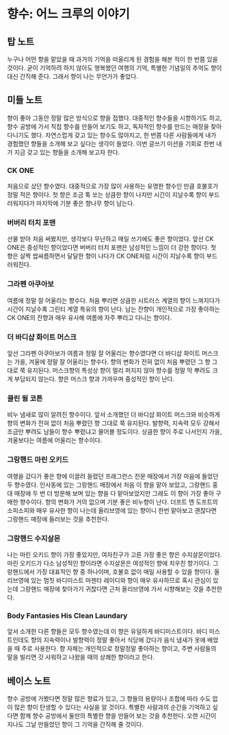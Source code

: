 # 향수: 어느 크루의 이야기

## 탑 노트

누구나 어떤 향을 맡았을 때 과거의 기억을 떠올리게 된 경험을 해본 적이 한 번쯤 있을 것이다. 굳이 기억하려 하지 않아도 행복했던 여행의 기억, 특별한 기념일의 추억도 향이 대신 간직해 준다. 그래서 향이 나는 무언가가 좋았다.

## 미들 노트

향이 좋아 그동안 정말 많은 방식으로 향을 접했다. 대중적인 향수들을 시향하기도 하고, 향수 공방에 가서 직접 향수를 만들어 보기도 하고, 독자적인 향수를 만드는 매장을 찾아다니기도 했다. 자연스럽게 갖고 있는 향수도 많아지고, 한 번쯤 다른 사람들에게 내가 경험했던 향들을 소개해 보고 싶다는 생각이 들었다. 이번 글쓰기 미션을 기회로 한번 내가 지금 갖고 있는 향들을 소개해 보고자 한다.

### **CK ONE**

처음으로 샀던 향수였다. 대중적으로 가장 많이 사용하는 유명한 향수인 만큼 호불호가 정말 적은 향이다. 첫 향은 조금 톡 쏘는 상큼한 향이 나지만 시간이 지날수록 향이 부드러워지다가 마지막에 기분 좋은 향나무 향이 남는다.

### **버버리 터치 포맨**

선물 받아 처음 써봤지만, 생각보다 무난하고 매일 쓰기에도 좋은 향이었다. 앞선 CK ONE은 중성적인 향이었다면 버버리 터치 포맨은 남성적인 느낌이 더 강한 향이다. 첫 향은 살짝 쌉싸름하면서 달달한 향이 나다가 CK ONE처럼 시간이 지날수록 향이 부드러워진다.

### **그라펜 아쿠아보**

여름에 정말 잘 어울리는 향수다. 처음 뿌리면 상큼한 시트러스 계열의 향이 느껴지다가 시간이 지날수록 그린티 계열 특유의 향이 난다. 남는 잔향이 개인적으로 가장 좋아하는 CK ONE의 잔향과 매우 유사해 여름에 자주 뿌리고 다니는 향이다.

### **더 바디샵 화이트 머스크**

앞선 그라펜 아쿠아보가 여름과 정말 잘 어울리는 향수였다면 더 바디샵 화이트 머스크는 가을, 겨울에 정말 잘 어울리는 향수다. 향의 변화가 전혀 없이 처음 뿌렸던 그 향 그대로 쭉 유지된다. 머스크향의 특성상 향이 멀리 퍼지지 않아 향수를 정말 막 뿌려도 크게 부담되지 않는다. 향은 머스크 향과 가까우며 중성적인 향이 난다.

### **클린 웜 코튼**

비누 냄새로 많이 알려진 향수이다. 앞서 소개했던 더 바디샵 화이트 머스크와 비슷하게 향의 변화가 전혀 없이 처음 뿌렸던 향 그대로 쭉 유지된다. 발향력, 지속력 모두 강해서 조금만 뿌려도 남들이 향수 뿌렸냐고 물어볼 정도이다. 상큼한 향이 주로 나서인지 가을, 겨울보다는 여름에 어울리는 향수이다.

### **그랑핸드 마린 오키드**

여행을 갔다가 좋은 향에 이끌려 들렸던 프래그런스 전문 매장에서 가장 마음에 들었던 두 향수였다. 인사동에 있는 그랑핸드 매장에서 처음 이 향을 맡아 보았고, 그랑핸드 홍대 매장에 두 번 더 방문해 보며 있는 향을 다 맡아보았지만 그래도 이 향이 가장 좋아 구매한 향수이다. 향의 변화가 거의 없으며 기분 좋은 비누향이 난다. 더프트 앤 도프트의 소피소피와 매우 유사한 향이 나는데 올리브영에 있는 향이니 한번 맡아보고 괜찮다면 그랑핸드 매장에 들러보는 것을 추천한다.

### **그랑핸드 수지살몬**

나는 마린 오키드 향이 가장 좋았지만, 여자친구가 고른 가장 좋은 향은 수지살몬이었다. 마린 오키드가 다소 남성적인 향이라면 수지살몬은 여성적인 향에 치우친 향기이다. 그랑핸드에서 가장 대표적인 향 중 하나이며, 호불호 없이 매일 사용할 수 있을 향이다. 올리브영에 있는 멈칫 바디미스트 마젠타 레이디와 향이 매우 유사하므로 혹시 관심이 있는데 그랑핸드 매장에 찾아가기 귀찮다면 근처 올리브영에 가서 시향해보는 것을 추천한다.

### **Body Fantasies His Clean Laundary**

앞서 소개한 다른 향들은 모두 향수였는데 이 향은 유일하게 바디미스트이다. 바디 미스트인데도 향의 지속력이나 발향력이 정말 좋아서 식당에 갔다가 음식 냄새가 옷에 배었을 때 주로 사용한다. 향 자체는 개인적으로 정말정말 좋아하는 향이고, 주변 사람들의 말을 빌리면 갓 샤워하고 나왔을 때의 상쾌한 향이라고 한다.

## 베이스 노트

향수 공방에 가봤다면 정말 많은 향료가 있고, 그 향들의 용량이나 조합에 따라 수도 없이 많은 향이 탄생할 수 있다는 사실을 알 것이다. 특별한 사람과의 순간을 기억하고 싶다면 함께 향수 공방에서 둘만의 특별한 향을 만들어 보는 것을 추천한다. 오랜 시간이 지나도 그날 만들었던 향이 그 기억을 간직해 줄 것이다.
